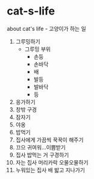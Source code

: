 # cat-s-life
about cat's life - 고양이가 하는 일

1. 그루밍하기
    * 그루밍 부위
        - 손등
        - 손바닥
        - 배
        - 발등
        - 발바닥
        - 등
2. 응가하기
3. 창밖 구경
4. 잠자기
3. 야옹
4. 밥먹기
5. 집사에게 가끔씩 꾹꾹이 해주기
6. 끄으 귀여워...이쁨받기
7. 집사 밥먹는 거 구경하기
8. 자는 집사 머리카락 오물오물하기
9. 누워있는 집사 배 밟고 지나가기
